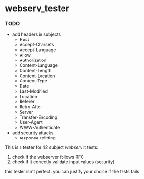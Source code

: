 # webserv_tester

### TODO
- add headers in subjects
  - Host
  - Accept-Charsets
  - Accept-Language
  - Allow
  - Authorization
  - Content-Language
  - Content-Length
  - Content-Location
  - Content-Type
  - Date
  - Last-Modified
  - Location
  - Referer
  - Retry-After
  - Server
  - Transfer-Encoding
  - User-Agent
  - WWW-Authenticate
- add security attacks
  - response splitting
  
This is a tester for 42 subject <i>webserv</i>
it tests:

1. check if the webserver follows RFC
2. check if it correctly validate input values (security)

this tester isn't perfect. you can justify your choice if the tests fails

